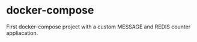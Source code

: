 # docker-compose
First docker-compose project with a custom MESSAGE and REDIS counter appliacation.
